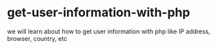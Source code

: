 get-user-information-with-php
=============================

we will learn about how to get user information with php like IP address, browser, country, etc
